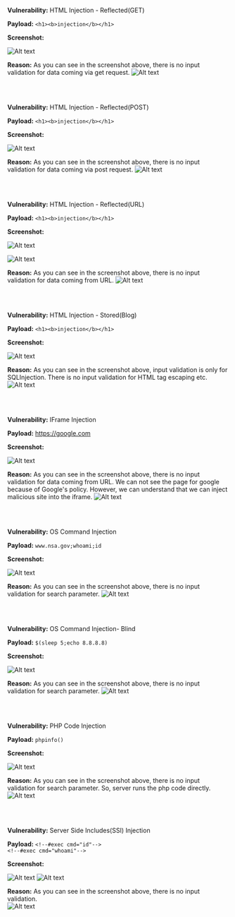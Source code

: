 <b>Vulnerability:</b> HTML Injection - Reflected(GET) 

<b>Payload:</b> ```<h1><b>injection</b></h1>```

<b>Screenshot:</b>

![Alt text](https://github.com/metosun/vulnerable-web-applications/blob/main/bwapp/images/HTML-injection-reflected(get).png?raw=true)

<b>Reason:</b> As you can see in the screenshot above, there is no input validation for data coming via get request.
![Alt text](https://github.com/metosun/vulnerable-web-applications/blob/main/bwapp/images/html-injection-reflected(get)-reason.png?raw=true)

<br><br>

<b>Vulnerability:</b> HTML Injection - Reflected(POST) 

<b>Payload:</b> ```<h1><b>injection</b></h1>```

<b>Screenshot:</b>

![Alt text](https://github.com/metosun/vulnerable-web-applications/blob/main/bwapp/images/HTML-injection-reflected(post).png?raw=true)

<b>Reason:</b> As you can see in the screenshot above, there is no input validation for data coming via post request.
![Alt text](https://github.com/metosun/vulnerable-web-applications/blob/main/bwapp/images/html-injection-reflected(get)-reason.png?raw=true)


<br><br>

<b>Vulnerability:</b> HTML Injection - Reflected(URL) 

<b>Payload:</b> ```<h1><b>injection</b></h1>```

<b>Screenshot:</b>

![Alt text](https://github.com/metosun/vulnerable-web-applications/blob/main/bwapp/images/HTML-injection-reflected(url).png?raw=true)

![Alt text](https://github.com/metosun/vulnerable-web-applications/blob/main/bwapp/images/HTML-injection-reflected(url)2.png?raw=true)

<b>Reason:</b> As you can see in the screenshot above, there is no input validation for data coming from URL.
![Alt text](https://github.com/metosun/vulnerable-web-applications/blob/main/bwapp/images/HTML-injection-reflected(url)-reason.png?raw=true)

<br><br>

<b>Vulnerability:</b> HTML Injection - Stored(Blog) 

<b>Payload:</b> ```<h1><b>injection</b></h1>```

<b>Screenshot:</b>

![Alt text](https://github.com/metosun/vulnerable-web-applications/blob/main/bwapp/images/HTML%20injection-stored(blog).png?raw=true)


<b>Reason:</b> As you can see in the screenshot above, input validation is only for SQLInjection. There is no input validation for HTML tag escaping etc.
![Alt text](https://github.com/metosun/vulnerable-web-applications/blob/main/bwapp/images/HTML%20injection-stored(blog)-reason.png?raw=true)

<br><br>

<b>Vulnerability:</b> IFrame Injection 

<b>Payload:</b> https://google.com

<b>Screenshot:</b>

![Alt text](https://github.com/metosun/vulnerable-web-applications/blob/main/bwapp/images/iframeinjection.png?raw=true)


<b>Reason:</b> As you can see in the screenshot above, there is no input validation for data coming from URL. We can not see the page for google because of Google's policy. However, we can understand that we can inject malicious site into the iframe.
![Alt text](https://github.com/metosun/vulnerable-web-applications/blob/main/bwapp/images/iframeinjection-reason.png?raw=true)

<br><br>

<b>Vulnerability:</b> OS Command Injection

<b>Payload:</b> ```www.nsa.gov;whoami;id```

<b>Screenshot:</b>

![Alt text](https://github.com/metosun/vulnerable-web-applications/blob/main/bwapp/images/os-command-injection.png?raw=true)


<b>Reason:</b> As you can see in the screenshot above, there is no input validation for search parameter.
![Alt text](https://github.com/metosun/vulnerable-web-applications/blob/main/bwapp/images/os-command-injection-reason.png?raw=true)


<br><br>

<b>Vulnerability:</b> OS Command Injection- Blind

<b>Payload:</b> ```$(sleep 5;echo 8.8.8.8)```

<b>Screenshot:</b>

![Alt text](https://github.com/metosun/vulnerable-web-applications/blob/main/bwapp/images/os-command-injection-blind.png?raw=true)


<b>Reason:</b> As you can see in the screenshot above, there is no input validation for search parameter.
![Alt text](https://github.com/metosun/vulnerable-web-applications/blob/main/bwapp/images/os-command-injection-reason.png?raw=true)



<br><br>

<b>Vulnerability:</b> PHP Code Injection

<b>Payload:</b> ```phpinfo()```

<b>Screenshot:</b>

![Alt text](https://github.com/metosun/vulnerable-web-applications/blob/main/bwapp/images/php-injection.png?raw=true)


<b>Reason:</b> As you can see in the screenshot above, there is no input validation for search parameter. So, server runs the php code directly.<br>
![Alt text](https://github.com/metosun/vulnerable-web-applications/blob/main/bwapp/images/php-injection-reason.png?raw=true)


<br><br>

<b>Vulnerability:</b> Server Side Includes(SSI) Injection

<b>Payload:</b> ```<!--#exec cmd="id"-->```<br>```<!--#exec cmd="whoami"-->```

<b>Screenshot:</b>

![Alt text](https://github.com/metosun/vulnerable-web-applications/blob/main/bwapp/images/ssi-injection1.png?raw=true)
![Alt text](https://github.com/metosun/vulnerable-web-applications/blob/main/bwapp/images/ssi-injection2.png?raw=true)


<b>Reason:</b> As you can see in the screenshot above, there is no input validation.<br>
![Alt text](https://github.com/metosun/vulnerable-web-applications/blob/main/bwapp/images/html-injection-reflected(get)-reason.png?raw=true)
